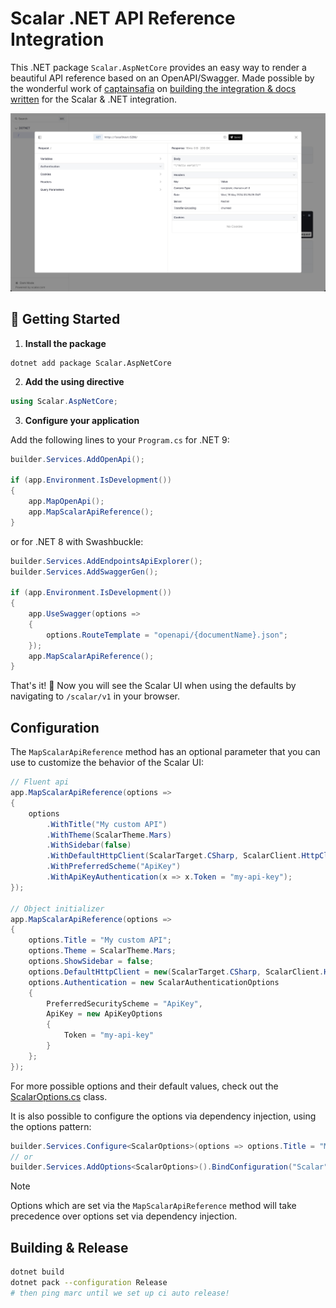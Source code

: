 # Scalar .NET API Reference Integration

This .NET package `Scalar.AspNetCore` provides an easy way to render a beautiful API reference based on an OpenAPI/Swagger. Made possible by the wonderful work of [captainsafia](https://github.com/captainsafia) on [building the integration & docs written](https://learn.microsoft.com/en-us/aspnet/core/fundamentals/minimal-apis/aspnetcore-openapi?view=aspnetcore-9.0&tabs=visual-studio#using-scalar-for-interactive-api-documentation) for the Scalar & .NET integration.

![dotnet](./dotnet.jpg)

## 🚀 Getting Started

1. **Install the package**

```shell
dotnet add package Scalar.AspNetCore
```

2. **Add the using directive**

```csharp
using Scalar.AspNetCore;
```
3. **Configure your application**

Add the following lines to your `Program.cs` for .NET 9:

```csharp
builder.Services.AddOpenApi();

if (app.Environment.IsDevelopment())
{
    app.MapOpenApi();
    app.MapScalarApiReference();
}
```

or for .NET 8 with Swashbuckle:

```csharp
builder.Services.AddEndpointsApiExplorer();
builder.Services.AddSwaggerGen();

if (app.Environment.IsDevelopment())
{
    app.UseSwagger(options =>
    {
        options.RouteTemplate = "openapi/{documentName}.json";
    });
    app.MapScalarApiReference();
}
```
That's it! 🎉 Now you will see the Scalar UI when using the defaults by navigating to `/scalar/v1` in your browser.

## Configuration

The `MapScalarApiReference` method has an optional parameter that you can use to customize the behavior of the Scalar UI:



```csharp
// Fluent api
app.MapScalarApiReference(options =>
{
    options
        .WithTitle("My custom API")
        .WithTheme(ScalarTheme.Mars)
        .WithSidebar(false)
        .WithDefaultHttpClient(ScalarTarget.CSharp, ScalarClient.HttpClient)
        .WithPreferredScheme("ApiKey")
        .WithApiKeyAuthentication(x => x.Token = "my-api-key");
});

// Object initializer
app.MapScalarApiReference(options =>
{
    options.Title = "My custom API";
    options.Theme = ScalarTheme.Mars;
    options.ShowSidebar = false;
    options.DefaultHttpClient = new(ScalarTarget.CSharp, ScalarClient.HttpClient);
    options.Authentication = new ScalarAuthenticationOptions
    {
        PreferredSecurityScheme = "ApiKey",
        ApiKey = new ApiKeyOptions
        {
            Token = "my-api-key"
        }
    };
});
```
For more possible options and their default values, check out the [ScalarOptions.cs](src/Scalar.AspNetCore/Options/ScalarOptions.cs) class.

It is also possible to configure the options via dependency injection, using the options pattern:

```csharp
builder.Services.Configure<ScalarOptions>(options => options.Title = "My custom API");
// or
builder.Services.AddOptions<ScalarOptions>().BindConfiguration("Scalar");
```
> [!NOTE]  
> Options which are set via the `MapScalarApiReference` method will take precedence over options set via dependency injection.

## Building & Release

```bash
dotnet build
dotnet pack --configuration Release
# then ping marc until we set up ci auto release!
```
